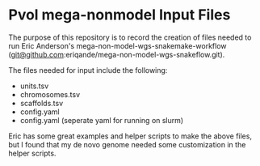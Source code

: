# Pvol mega-nonmodel Input Files

The purpose of this repository is to record the creation of files needed to run Eric Anderson's mega-non-model-wgs-snakemake-workflow (git@github.com:eriqande/mega-non-model-wgs-snakeflow.git). 

The files needed for input include the following:
- units.tsv
- chromosomes.tsv
- scaffolds.tsv
- config.yaml
- config.yaml (seperate yaml for running on slurm)

Eric has some great examples and helper scripts to make the above files, but I found that my de novo genome needed some customization in the helper scripts. 

